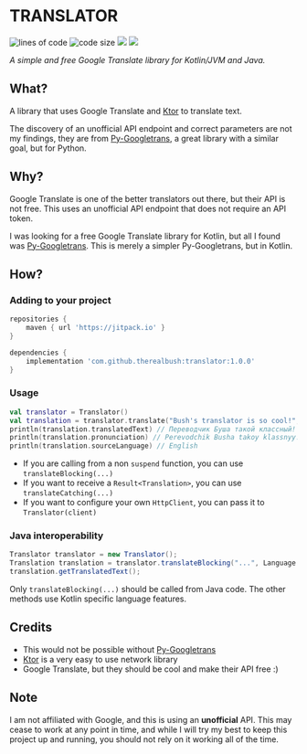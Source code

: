 # TRANSLATOR

<img src="https://tokei.rs/b1/github/therealbush/translator" alt="lines of code"/> <img src="https://img.shields.io/github/languages/code-size/therealbush/translator" alt="code size"/> [![](https://jitpack.io/v/therealbush/translator.svg)](https://jitpack.io/#therealbush/translator) [![](https://jitpack.io/v/therealbush/translator/month.svg)](https://jitpack.io/#therealbush/translator)<br> 

*A simple and free Google Translate library for Kotlin/JVM and Java.*

## What?
A library that uses Google Translate and [Ktor](https://github.com/ktorio/ktor) to translate text.

The discovery of an unofficial API endpoint and correct parameters are not my findings, they are from [Py-Googletrans](https://github.com/ssut/py-googletrans), a great library with a similar goal, but for Python.
## Why?
Google Translate is one of the better translators out there, but their API is not free. This uses an unofficial API endpoint that does not require an API token.

I was looking for a free Google Translate library for Kotlin, but all I found was [Py-Googletrans](https://github.com/ssut/py-googletrans). This is merely a simpler Py-Googletrans, but in Kotlin.
## How?
### Adding to your project
```groovy
repositories {
    maven { url 'https://jitpack.io' }
}
```
```groovy
dependencies {
    implementation 'com.github.therealbush:translator:1.0.0'
}
```
### Usage
```kotlin
val translator = Translator()
val translation = translator.translate("Bush's translator is so cool!", Language.RUSSIAN, Language.AUTO)
println(translation.translatedText) // Переводчик Буша такой классный!
println(translation.pronunciation) // Perevodchik Busha takoy klassnyy!
println(translation.sourceLanguage) // English
```
- If you are calling from a non `suspend` function, you can use `translateBlocking(...)`
- If you want to receive a `Result<Translation>`, you can use `translateCatching(...)`
- If you want to configure your own `HttpClient`, you can pass it to `Translator(client)`
### Java interoperability
```java
Translator translator = new Translator();
Translation translation = translator.translateBlocking("...", Language.SPANISH);
translation.getTranslatedText();
```
Only `translateBlocking(...)` should be called from Java code. The other methods use Kotlin specific language features.

## Credits
- This would not be possible without [Py-Googletrans](https://github.com/ssut/py-googletrans)
- [Ktor](https://github.com/ktorio/ktor) is a very easy to use network library
- Google Translate, but they should be cool and make their API free :)

## Note
I am not affiliated with Google, and this is using an **unofficial** API. This may cease to work at any point in time, and while I will try my best to keep this project up and running, you should not rely on it working all of the time.

